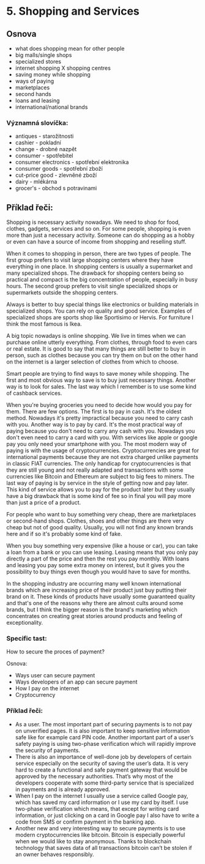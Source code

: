 # 5. Shopping and Services

## Osnova

* what does shopping mean for other people
* big malls/single shops
* specialized stores
* internet shopping X shopping centres
* saving money while shopping
* ways of paying
* marketplaces
* second hands
* loans and leasing
* international/national brands

### Významná slovíčka:
* antiques - starožitnosti 
* cashier - pokladní 
* change - drobné nazpět 
* consumer - spotřebitel 
* consumer electronics - spotřební elektronika 
* consumer goods - spotřební zboží 
* cut-price good - zlevněné zboží 
* dairy - mlékárna 
* grocer's - obchod s potravinami 

## Příklad řeči:
Shopping is necessary activity nowadays. We need to shop for food, clothes, gadgets, services and so on. For some people, shopping is even more than just a necessary activity. Someone can do shopping as a hobby or even can have a source of income from shopping and reselling stuff. 

When it comes to shopping in person, there are two types of people. The first group prefers to visit large shopping centers where they have everything in one place. In shopping centers is usually a supermarket and many specialized shops. The drawback for shopping centers being so practical and compact is the big concentration of people, especially in busy hours. The second group prefers to visit single specialized shops or supermarkets outside the shopping centers.

Always is better to buy special things like electronics or building materials in specialized shops. You can rely on quality and good service. Examples of specialized shops are sports shop like Sportisimo or Hervis. For furniture I think the most famous is Ikea.

A big topic nowadays is online shopping. We live in times when we can purchase online utterly everything. From clothes, through food to even cars or real estate. It is good to say that many things are still better to buy in person, such as clothes because you can try them on but on the other hand on the internet is a larger selection of clothes from which to choose. 

Smart people are trying to find ways to save money while shopping. The first and most obvious way to save is to buy just necessary things. Another way is to look for sales. The last way which I remember is to use some kind of cashback services. 

When you're buying groceries you need to decide how would you pay for them. There are few options. The first is to pay in cash. It's the oldest method. Nowadays it's pretty impractical because you need to carry cash with you. Another way is to pay by card. It's the most practical way of paying because you don't need to carry any cash with you. Nowadays you don't even need to carry a card with you. With services like apple or google pay you only need your smartphone with you. The most modern way of paying is with the usage of cryptocurrencies. Cryptocurrencies are great for international payments because they are not extra charged unlike payments in classic FIAT currencies. The only handicap for cryptocurrencies is that they are still young and not really adapted and transactions with some currencies like Bitcoin and Ethereum are subject to big fees to miners. The last way of paying is by service in the style of getting now and pay later. This kind of service allows you to pay for the product later but they usually have a big drawback that is some kind of fee so in final you will pay more than just a price of a product.  

For people who want to buy something very cheap, there are marketplaces or second-hand shops. Clothes, shoes and other things are there very cheap but not of good quality. Usually, you will not find any known brands here and if so it's probably some kind of fake.

When you buy something very expensive (like a house or car), you can take a loan from a bank or you can use leasing. Leasing means that you only pay directly a part of the price and then the rest you pay monthly. With loans and leasing you pay some extra money on interest, but it gives you the possibility to buy things even though you would have to save for months.

In the shopping industry are occurring many well known international brands which are increasing price of their product just buy putting their brand on it. These kinds of products have usually some guaranteed quality and that's one of the reasons why there are almost cults around some brands, but I think the bigger reason is the brand's marketing which concentrates on creating great stories around products and feeling of exceptionality.  


### Specific tast:
How to secure the proces of payment?

Osnova: 
* Ways user can secure payment
* Ways developers of an app can secure payment
* How I pay on the internet
* Cryptocurrency 


### Příklad řeči:
* As a user. The most important part of securing payments is to not pay on unverified pages. It is also important to keep sensitive information safe like for example card PIN code. Another important part of a user’s safety paying is using two-phase verification which will rapidly improve the security of payments. 
* There is also an importance of well-done job by developers of certain service especially on the security of saving the user’s data. It is very hard to create a functional and safe payment gateway that would be approved by the necessary authorities. That’s why most of the developers cooperate with some third-party service that is specialized in payments and is already approved.  
* When I pay on the internet I usually use a service called Google pay, which has saved my card information or I use my card by itself. I use two-phase verification which means, that except for writing card information, or just clicking on a card in Google pay I also have to write a code from SMS or confirm payment in the banking app.
* Another new and very interesting way to secure payments is to use modern cryptocurrencies like bitcoin. Bitcoin is especially powerful when we would like to stay anonymous. Thanks to blockchain technology that saves data of all transactions bitcoin can’t be stolen if an owner behaves responsibly.  
